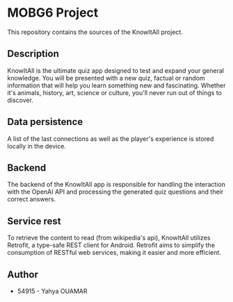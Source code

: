 # MOBG6 Project

This repository contains the sources of the KnowItAll project.

## Description

KnowItAll is the ultimate quiz app designed to test and expand your general knowledge.
You will be presented with a new quiz, factual or random information that will help you learn something new and fascinating.
Whether it's animals, history, art, science or culture, you'll never run out of things to discover.

## Data persistence

A list of the last connections as well as the player's experience is stored locally in the device.

## Backend

The backend of the KnowItAll app is responsible for handling the interaction with the OpenAI API and processing the generated quiz questions and their correct answers.

## Service rest

To retrieve the content to read (from wikipedia's api), KnowItAll utilizes Retrofit, a type-safe REST client for Android. Retrofit aims to simplify the consumption of RESTful web services, making it easier and more efficient.

## Author

- 54915 - Yahya OUAMAR